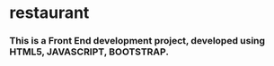 # restaurant
 
### This is a Front End development project, developed using HTML5, JAVASCRIPT, BOOTSTRAP.
